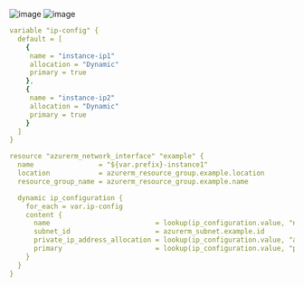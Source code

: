 ![image](https://user-images.githubusercontent.com/3519706/165941838-b9d2b207-f30a-4b86-8fc6-fd1f5263f792.png)
![image](https://user-images.githubusercontent.com/3519706/165941970-79645de1-810b-42b4-ad57-7384a659f687.png)
```yaml
variable "ip-config" {
  default = [
    {
     name = "instance-ip1"
     allocation = "Dynamic"
     primary = true
    },
    {
     name = "instance-ip2"
     allocation = "Dynamic"
     primary = true
    }
  ]
}

resource "azurerm_network_interface" "example" {
  name                = "${var.prefix}-instance1"
  location            = azurerm_resource_group.example.location
  resource_group_name = azurerm_resource_group.example.name

  dynamic ip_configuration {
    for_each = var.ip-config
    content {
      name                          = lookup(ip_configuration.value, "name")
      subnet_id                     = azurerm_subnet.example.id
      private_ip_address_allocation = lookup(ip_configuration.value, "allocation")
      primary                       = lookup(ip_configuration.value, "primary")
    }
  }
}
```
